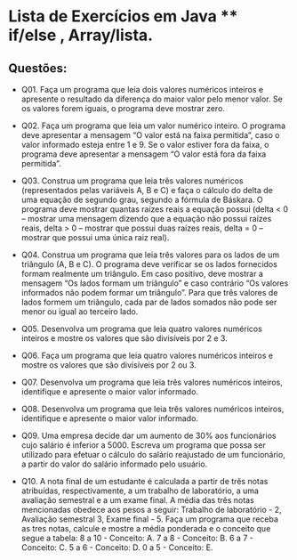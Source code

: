 # Lista de Exercícios em Java ** if/else , Array/lista.

## Questões:

- Q01. Faça um programa que leia dois valores numéricos inteiros e apresente o resultado da diferença do maior valor pelo menor valor. Se os valores forem iguais, o programa deve mostrar zero.

- Q02. Faça um programa que leia um valor numérico inteiro. O programa deve 
apresentar a mensagem “O valor está na faixa permitida”, caso o valor informado esteja entre 1 e 9. Se o valor estiver fora da faixa, o programa deve apresentar a mensagem “O valor está fora da faixa permitida”.

- Q03. Construa um programa que leia três valores numéricos (representados pelas variáveis A, B e C) e faça o cálculo do delta de uma equação de segundo grau, segundo a fórmula de Báskara. O programa deve mostrar quantas raízes reais a equação possui (delta < 0 – mostrar uma mensagem dizendo que a equação não possui raízes reais, delta > 0 – mostrar que possui duas raízes reais, delta = 0 – mostrar que possui uma única raiz real).

- Q04. Construa um programa que leia três valores para os lados de um triângulo (A, B e C). O programa deve verificar se os lados fornecidos formam realmente um triângulo. Em caso positivo, deve mostrar a mensagem “Os lados formam um triângulo” e caso contrário “Os valores informados não podem formar um triângulo”. Para que três valores de 
lados formem um triângulo, cada par de lados somados não pode ser menor ou igual ao terceiro lado.

- Q05. Desenvolva um programa que leia quatro valores numéricos inteiros e mostre os valores que são divisíveis por 2 e 3.

- Q06. Faça um programa que leia quatro valores numéricos inteiros e mostre  os valores que são divisíveis por 2 ou 3.

- Q07. Desenvolva um programa que leia três valores numéricos inteiros, identifique e apresente o maior valor informado.

- Q08. Desenvolva um programa que leia três valores numéricos inteiros, identifique e apresente o maior valor informado.

- Q09. Uma empresa decide dar um aumento de 30% aos funcionários cujo salário é inferior a 5000. Escreva um programa que possa ser utilizado para efetuar o cálculo do salário reajustado de um funcionário, a partir 
do valor do salário informado pelo usuário.

- Q10. A nota final de um estudante é calculada a partir de três notas atribuídas, respectivamente, a um trabalho de laboratório, a uma avaliação semestral e a um exame final. A média das três notas mencionadas obedece aos pesos a seguir: Trabalho de laboratório - 2, Avaliação semestral 3, Exame final - 5. Faça um programa que receba as tres notas, calcule e mostre a média ponderada e o conceito que segue a tabela: 8 a 10 - Conceito: A. 7 a 8 - Conceito: B. 6 a 7 - Conceito: C. 5 a 6 - Conceito: D. 0 a 5 - Conceito: E.
